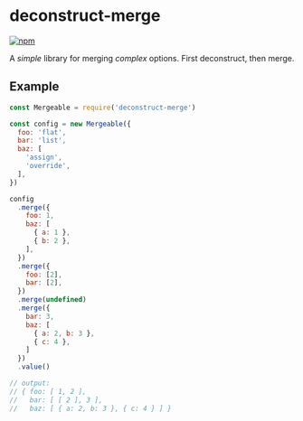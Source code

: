 # deconstruct-merge

[![npm](https://img.shields.io/npm/v/deconstruct-merge.svg)](https://www.npmjs.com/package/deconstruct-merge)

A _simple_ library for merging _complex_ options. First deconstruct, then merge.

## Example

```js
const Mergeable = require('deconstruct-merge')

const config = new Mergeable({
  foo: 'flat',
  bar: 'list',
  baz: [
    'assign',
    'override',
  ],
})

config
  .merge({
    foo: 1,
    baz: [
      { a: 1 },
      { b: 2 },
    ],
  })
  .merge({
    foo: [2],
    bar: [2],
  })
  .merge(undefined)
  .merge({
    bar: 3,
    baz: [
      { a: 2, b: 3 },
      { c: 4 },
    ]
  })
  .value()

// output:
// { foo: [ 1, 2 ],
//   bar: [ [ 2 ], 3 ],
//   baz: [ { a: 2, b: 3 }, { c: 4 } ] }
```
